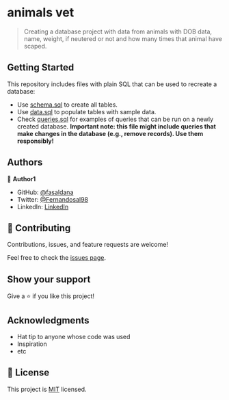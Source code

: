 # animals vet

> Creating a database project with data from animals with DOB data, name, weight, if neutered or not and how many times that animal have scaped.

## Getting Started

This repository includes files with plain SQL that can be used to recreate a database:

- Use [schema.sql](./schema.sql) to create all tables.
- Use [data.sql](./data.sql) to populate tables with sample data.
- Check [queries.sql](./queries.sql) for examples of queries that can be run on a newly created database. **Important note: this file might include queries that make changes in the database (e.g., remove records). Use them responsibly!**

## Authors

👤 **Author1**

- GitHub: [@fasaldana](https://github.com/fasaldana)
- Twitter: [@Fernandosal98](https://twitter.com/Fernandosal98)
- LinkedIn: [LinkedIn](https://www.linkedin.com/in/fernando-saldana-8bbb89228/)

## 🤝 Contributing

Contributions, issues, and feature requests are welcome!

Feel free to check the [issues page](../../issues/).

## Show your support

Give a ⭐️ if you like this project!

## Acknowledgments

- Hat tip to anyone whose code was used
- Inspiration
- etc

## 📝 License

This project is [MIT](./MIT.md) licensed.